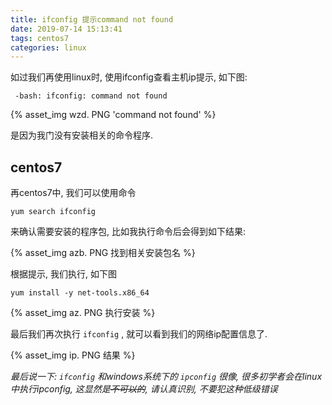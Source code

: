 ```yaml
---
title: ifconfig 提示command not found
date: 2019-07-14 15:13:41
tags: centos7
categories: linux
---
```

 如过我们再使用linux时, 使用ifconfig查看主机ip提示, 如下图:

``` shell
 -bash: ifconfig: command not found
```

{% asset_img wzd. PNG 'command not found' %}

是因为我门没有安装相关的命令程序.

## centos7

再centos7中, 我们可以使用命令

    
    yum search ifconfig

来确认需要安装的程序包, 比如我执行命令后会得到如下结果:

{% asset_img azb. PNG 找到相关安装包名 %}

根据提示, 我们执行, 如下图

    yum install -y net-tools.x86_64

{% asset_img az. PNG 执行安装 %}

最后我们再次执行 `ifconfig` , 就可以看到我们的网络ip配置信息了.

{% asset_img ip. PNG 结果 %}

*最后说一下: `ifconfig` 和windows系统下的 `ipconfig` 很像, 很多初学者会在linux中执行ipconfig, 这显然是~~不可以的~~, 请认真识别, 不要犯这种低级错误*

